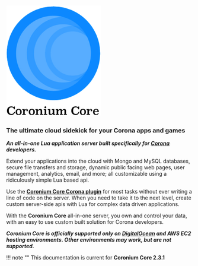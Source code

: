 # ![logo](imgs/logo256.png)

<h3>The ultimate cloud sidekick for your Corona apps and games</h3>

___An all-in-one Lua application server built specifically for [Corona](https://coronalabs.com/) developers.___

Extend your applications into the cloud with Mongo and MySQL databases, secure file transfers and storage, dynamic public facing web pages, user management, analytics, email, and more; all customizable using a ridiculously simple Lua based api.

Use the __[Coronium Core Corona plugin](https://marketplace.coronalabs.com/plugin/coronium-core)__ for most tasks without ever writing a line of code on the server. When you need to take it to the next level, create custom server-side apis with Lua for complex data driven applications.

With the __Coronium Core__ all-in-one server, you own and control your data, with an easy to use custom built solution for Corona developers.

___Coronium Core is officially supported only on [DigitalOcean](https://m.do.co/c/cddeeddbbdb8) and AWS EC2 hosting environments. Other environments may work, but are not supported.___

!!! note ""
    This documentation is current for __Coronium Core 2.3.1__